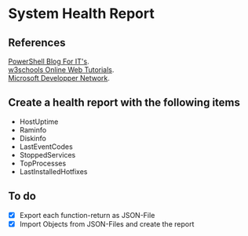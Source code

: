 # System Health Report

## References

[PowerShell Blog For IT's](https://psscripts.wordpress.com/2014/09/01/powershell-and-charts/).   
[w3schools Online Web Tutorials](https://www.w3schools.com/default.asp).   
[Microsoft Developper Network](https://msdn.microsoft.com/en-us/library/dd489233.aspx).   

## Create a health report with the following items  

- HostUptime
- Raminfo
- Diskinfo
- LastEventCodes
- StoppedServices
- TopProcesses
- LastInstalledHotfixes

## To do

- [x] Export each function-return as JSON-File   
- [x] Import Objects from JSON-Files and create the report   
